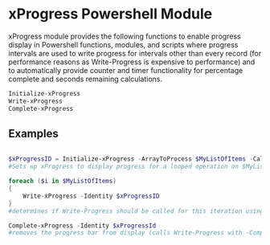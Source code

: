 # xProgress Powershell Module

xProgress module provides the following functions to enable progress display in Powershell functions, modules, and scripts where progress intervals are used to write progress for intervals other than every record (for performance reasons as Write-Progress is expensive to performance) and to automatically provide counter and timer functionality for percentage complete and seconds remaining calculations.

```Powershell
Initialize-xProgress
Write-xProgress
Complete-xProgress
```

## Examples

```powershell

$xProgressID = Initialize-xProgress -ArrayToProcess $MyListOfItems -CalculatedProgressInterval 1Percent -Activity "Process MyListOfItems"
#Sets up xProgress to display progress for a looped operation on $MyListOfItems.  When Write-xProgress is called will update progress at each one percent increment of processing and will use -activity as the activity for Write-Progress.

foreach ($i in $MyListOfItems)
{
    Write-xProgress -Identity $xProgressID
}
#determines if Write-Progress should be called for this iteration using the previously defined xProgress Identity and related Activity and automatically generated counter, progress, and seconds remaining

Complete-xProgress -Identity $xProgressId
#removes the progress bar from display (calls Write-Progress with -Complete parameter for the specified Identity) and removes the xProgressId from xProgress module memory

```